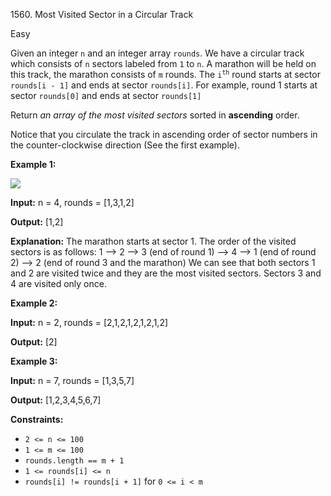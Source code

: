 1560\. Most Visited Sector in a Circular Track

Easy

Given an integer `n` and an integer array `rounds`. We have a circular track which consists of `n` sectors labeled from `1` to `n`. A marathon will be held on this track, the marathon consists of `m` rounds. The <code>i<sup>th</sup></code> round starts at sector `rounds[i - 1]` and ends at sector `rounds[i]`. For example, round 1 starts at sector `rounds[0]` and ends at sector `rounds[1]`

Return _an array of the most visited sectors_ sorted in **ascending** order.

Notice that you circulate the track in ascending order of sector numbers in the counter-clockwise direction (See the first example).

**Example 1:**

![](https://assets.leetcode.com/uploads/2020/08/14/tmp.jpg)

**Input:** n = 4, rounds = [1,3,1,2]

**Output:** [1,2]

**Explanation:** The marathon starts at sector 1. The order of the visited sectors is as follows: 1 --> 2 --> 3 (end of round 1) --> 4 --> 1 (end of round 2) --> 2 (end of round 3 and the marathon) We can see that both sectors 1 and 2 are visited twice and they are the most visited sectors. Sectors 3 and 4 are visited only once.

**Example 2:**

**Input:** n = 2, rounds = [2,1,2,1,2,1,2,1,2]

**Output:** [2]

**Example 3:**

**Input:** n = 7, rounds = [1,3,5,7]

**Output:** [1,2,3,4,5,6,7]

**Constraints:**

*   `2 <= n <= 100`
*   `1 <= m <= 100`
*   `rounds.length == m + 1`
*   `1 <= rounds[i] <= n`
*   `rounds[i] != rounds[i + 1]` for `0 <= i < m`